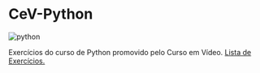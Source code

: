 # CeV-Python
![python](https://i.gifer.com/T148.gif "Learning Python")

Exercícios do curso de Python promovido pelo Curso em Vídeo.
[Lista de Exercícios.](https://www.youtube.com/playlist?list=PLHz_AreHm4dm6wYOIW20Nyg12TAjmMGT- "Clique para acessar a lista de exercícios")

